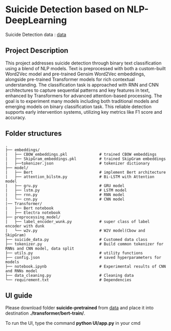 # Suicide Detection based on NLP-DeepLearning
Suicide Detection data : [data](https://husteduvn-my.sharepoint.com/:f:/g/personal/minh_nn225510_sis_hust_edu_vn/ElMsC1qDV-xKoBvgySROcuABbhgj_nQYGB6c5TH0pIZggQ?e=zPpgjw)

## Project Description

This project addresses suicide detection through binary text classification using a blend of 
NLP models. Text is preprocessed with both a custom-built Word2Vec model and pre-trained 
Gensim Word2Vec embeddings, alongside pre-trained Transformer models for rich contextual 
understanding. The classification task is approached with RNN and CNN architectures to 
capture sequential patterns and key features in text, enhanced by Transformers for advanced 
attention-based processing. The goal is to experiment many models including both traditional 
models and emerging models on binary classification task. This reliable detection supports 
early intervention systems, utilizing key metrics like F1 score and accuracy.

## Folder structures

```
.
├── embeddings/
|   ├── CBOW_embeddings.pkl              # trained CBOW embeddings
|   ├── SkipGram_embeddings.pkl          # trained SkipGram embeddings
|   ├──tokenizer.json                    # tokenizer dictionary
├── model/
|   ├── Bert                             # implement Bert architecture 
|   ├── attention_bilstm.py              # Bi-LSTM with Attention model
|   ├── gru.py                           # GRU model
|   ├── lstm.py                          # LSTM model
|   ├── rnn.py                           # RNN model
|   └── cnn.py                           # CNN model
|── Transformer/
|   ├── Bert notebook
|   ├── Electra notebook
├── preprocessing_model/
|   ├── label_encoder_wunk.py            # super class of label encoder with dunk
|   └── w2v.py                           # W2V model(Cbow and SkipGram)
├── suicide_data.py                      # Customed data class
├── tokenizer.py                         # Build common tokenizer for RNNs and CNN model, data split
├── utils.py                             # utility functions
├── config.json                          # saved hyperparameters for models
├── notebook.ipynb                       # Experimental results of CNN and RNNs model
├── data_cleaning.py                     # Cleaning data
└── requirement.txt                      # Dependencies

```
## UI guide

Please download folder **suicide-pretrained** from [data](https://husteduvn-my.sharepoint.com/:f:/g/personal/minh_nn225510_sis_hust_edu_vn/ElMsC1qDV-xKoBvgySROcuABbhgj_nQYGB6c5TH0pIZggQ?e=zPpgjw) and place it into destination **./transformer/bert-train/**.

To run the UI, type the command **python UI/app.py** in your cmd 
